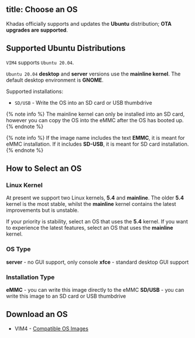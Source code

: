 title: Choose an OS
---

Khadas officially supports and updates the **Ubuntu** distribution; **OTA upgrades are supported**.

## Supported Ubuntu Distributions

`VIM4` supports `Ubuntu 20.04`.

`Ubuntu 20.04` **desktop** and **server** versions use the **mainline kernel**. The default desktop environment is **GNOME**.

Supported installations:

* `SD/USB` - Write the OS into an SD card or USB thumbdrive

{% note info %}
The mainline kernel can only be installed into an SD card, however you can copy the OS into the eMMC after the OS has booted up.
{% endnote %}

{% note info %}
If the image name includes the text **EMMC**, it is meant for eMMC installation. If it includes **SD-USB**, it is meant for SD card installation.
{% endnote %}

## How to Select an OS

### Linux Kernel

At present we support two Linux kernels, **5.4** and **mainline**. The older **5.4** kernel is the most stable, whilst the **mainline** kernel contains the latest improvements but is unstable.

If your priority is stability, select an OS that uses the **5.4** kernel.
If you want to experience the latest features, select an OS that uses the **mainline** kernel.

### OS Type

**server** - no GUI support, only console
**xfce** - standard desktop GUI support

### Installation Type

**eMMC** - you can write this image directly to the eMMC
**SD/USB** - you can write this image to an SD card or USB thumbdrive

## Download an OS

* VIM4 - [Compatible OS Images](/linux/firmware/Vim4UbuntuFirmware.html)
